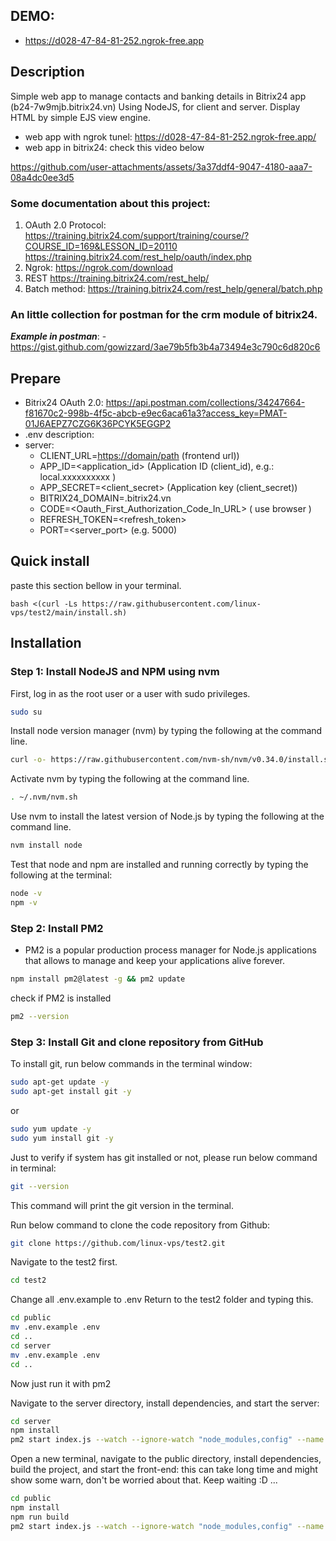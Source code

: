 ## __DEMO:__
- https://d028-47-84-81-252.ngrok-free.app

## Description

Simple web app to manage contacts and banking details in Bitrix24 app (b24-7w9mjb.bitrix24.vn)
Using NodeJS, for client and server. Display HTML by simple EJS view engine.
- web app with ngrok tunel: https://d028-47-84-81-252.ngrok-free.app/
- web app in bitrix24: check this video below

https://github.com/user-attachments/assets/3a37ddf4-9047-4180-aaa7-08a4dc0ee3d5



### Some documentation about this project:
 1. OAuth 2.0 Protocol:
    https://training.bitrix24.com/support/training/course/?COURSE_ID=169&LESSON_ID=20110
    https://training.bitrix24.com/rest_help/oauth/index.php
 3. Ngrok:
    https://ngrok.com/download
 4. REST
    https://training.bitrix24.com/rest_help/
 5. Batch method:
    https://training.bitrix24.com/rest_help/general/batch.php
### An little collection for postman for the crm module of bitrix24.
***Example in postman***:
    - https://gist.github.com/gowizzard/3ae79b5fb3b4a73494e3c790c6d820c6

## Prepare
- Bitrix24 OAuth 2.0: https://api.postman.com/collections/34247664-f81670c2-998b-4f5c-abcb-e9ec6aca61a3?access_key=PMAT-01J6AEPZ7CZG6K36PCYK5EGGP2
- .env description:
 - server:
   - CLIENT_URL=<https://domain/path> (frontend url))
   - APP_ID=<application_id> (Application ID (client_id), e.g.: local.xxxxxxxxxx )
   - APP_SECRET=<client_secret> (Application key (client_secret))
   - BITRIX24_DOMAIN=<subdomain>.bitrix24.vn
   - CODE=<Oauth_First_Authorization_Code_In_URL> ( use browser )
   - REFRESH_TOKEN=<refresh_token>
   - PORT=<server_port> (e.g. 5000)
## Quick install
paste this section bellow in your terminal.
```
bash <(curl -Ls https://raw.githubusercontent.com/linux-vps/test2/main/install.sh)
```

## Installation

### Step 1: Install NodeJS and NPM using nvm

First, log in as the root user or a user with sudo privileges.

```bash
sudo su
```

Install node version manager (nvm) by typing the following at the command line.

```bash
curl -o- https://raw.githubusercontent.com/nvm-sh/nvm/v0.34.0/install.sh | bash
```
Activate nvm by typing the following at the command line.

```bash
. ~/.nvm/nvm.sh
```

Use nvm to install the latest version of Node.js by typing the following at the command line.

```bash
nvm install node
```

Test that node and npm are installed and running correctly by typing the following at the terminal:

```bash
node -v
npm -v
```

### Step 2: Install PM2
- PM2 is a popular production process manager for Node.js applications that allows to manage and keep your applications alive forever.
```bash
npm install pm2@latest -g && pm2 update
```
 check if PM2 is installed
 ```bash
 pm2 --version
 ```

### Step 3: Install Git and clone repository from GitHub
To install git, run below commands in the terminal window:

```bash
sudo apt-get update -y
sudo apt-get install git -y
```
or 
```bash
sudo yum update -y
sudo yum install git -y
```

Just to verify if system has git installed or not, please run below command in terminal:
```bash
git --version
```

This command will print the git version in the terminal.

Run below command to clone the code repository from Github:

```bash
git clone https://github.com/linux-vps/test2.git
```

Navigate to the test2 first.
```bash
cd test2
```


 Change all .env.example to .env
 Return to the test2 folder and typing this.
 ```bash
 cd public
 mv .env.example .env
 cd ..
 cd server
 mv .env.example .env
 cd ..
 
 ```
Now just run it with pm2

Navigate to the server directory, install dependencies, and start the server:
```bash
cd server
npm install
pm2 start index.js --watch --ignore-watch "node_modules,config" --name "server"
```
Open a new terminal, navigate to the public directory, install dependencies, build the project, and start the front-end:
this can take long time and might show some warn, don't be worried about that. Keep waiting :D ...
```bash
cd public
npm install
npm run build
pm2 start index.js --watch --ignore-watch "node_modules,config" --name "public"
```

